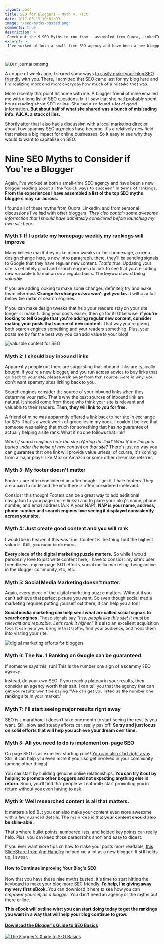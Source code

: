 ```yaml
---
layout: post
title: SEO for Bloggers - Myth v. Fact
date: 2017-05-15 10:01:09
image: "/seo-myths-busted.png"
comments: true
description: >
 Check out the 9 SEO Myths to run from - assembled from Quora, LinkedIn, and personal discussions with other bloggers. It's time to take control of your own SEO as a blogger.
excerpt: >
 I've worked at both a small-time SEO agency and have been a new blogger reading about all the "quick ways to succeed" in terms of rankings. From the experiences I have assembled a list of the top SEO myths bloggers may run across.

---
```

![DIY journal binding](/assets/seo-myths-busted.png)

A couple of weeks ago, I shared some ways [to easily make your blog SEO friendly](http://katalogspace.com/2017/04/21/how-i-made-my-blog-seo-friendly.html) with you. There, I admitted that SEO came last for my blog here and I'm realizing more and more everyday how much of a mistake that was.

More recently that point hit home with me. A blogger friend of mine emailed me with a long list of SEO questions. In it I saw that she had probably spent hours reading about SEO online. She had also found a lot of good information. **But about half of what she shared was a bunch of misleading info. A.K.A. a stack of lies.**

Shortly after that I also had a discussion with a local marketing director about how spammy SEO agencies have become. It's a relatively new field that makes a big impact for online businesses. So it easy to see why they would to want to capitalize on SEO.

# Nine SEO Myths to Consider if You're a Blogger
Again, I've worked at both a small-time SEO agency and have been a new blogger reading about all the "quick ways to succeed" in terms of rankings. **From the experiences I have assembled a list of the top SEO myths bloggers may run across.**

I found all of these myths from [Quora](http://www.quora.com/), [LinkedIn](https://www.linkedin.com/), and from personal discussions I've had with other bloggers. *They also contain some awesome information that I should have admittedly considered before launching my own site here.*

### Myth 1: If I update my homepage weekly my rankings will improve
Many believe that if they make minor tweaks to their homepage, a menu design change here, a new intro paragraph, there, they'll be sending signals to Google that they have regular new content. *That's true.* Updating your site is definitely good and search engines do look to see that you're adding new valuable information on a regular basis. The keyword word being *valuable*.

If you are adding looking to make some changes, definitely try and make them informed. **Change for change sakes won't get you far.** It will also fall below the radar of search engines.

If you can make design tweaks that help your readers stay on your site longer or make finding your posts easier, then go for it! Otherwise, **if you're looking to tell Google that you're adding regular new content, consider making your posts that source of new content.** That way you're giving both search engines something and your readers something. Plus, your posts are by far the best way you can add value to your blog!

![valuable content for SEO](/assets/seo-myth1.png)

### Myth 2: I should buy inbound links
Apparently people out there are suggesting that inbound links are typically bought. If you're a new blogger, and you run across advice to buy links that go back to your site, please walk away from that source. *Here is why:* you don't want spammy sites linking back to you.

Search engines consider the source of your inbound links when they determine your rank. That's why the best sources of inbound link are natural. It should come from those who think your site is relevant and valuable to their readers. **Then, they will link to you for free.**

A friend of mine was apparently offered a link back to her site in exchange for $75! That's a week worth of groceries in my book. I couldn't believe that someone was asking that much for something that has *no* guarantee of actually helping a site rank. What if no one follows that link?

*What if search engines hate the site offering the link? What if the link gets buried under the noise of new content on that site?* There's just no way you can guarantee that one link will provide value unless, of course, it's coming from a major player like Moz or Amazon or some other dreamlike referrer.

### Myth 3: My footer doesn't matter
Footer's are often considered an afterthought. I get it. I hate footers. They are a pain to code and the info there is often considered irrelevant.

Consider this though! Footers can be a great way to add additional navigation to your page (more links!) and to place your blog's name, phone number, and email address (A.K.A your NAP). **NAP is your name, address, phone number and search engines love seeing it displayed consistently across your site.**

### Myth 4: Just create good content and you will rank
I would be in heaven if this was true. Content is the thing I put the highest value in. Still, you need to do more.

**Every piece of the digital marketing puzzle matters.** So while I would personally love to just write content here, I have to consider my site's user friendliness, my on-page SEO efforts, social media marketing, being active in the blogger community, etc, etc.

### Myth 5:  Social Media Marketing doesn't matter.
Again, every piece of the digital marketing puzzle matters. Without it you can't achieve that perfect picture you want.
So even though social media marketing requires putting yourself out there, it can help you a ton!

**Social media marketing can help send what are called social signals to search engines.** These signals say *"hey, people like this site! It must be relevant and reputable. Let's rank it higher."* It's also an excellent acquisition tool. It can help you bring in that traffic, find your audience, and hook them into visiting your site.

![digital marketing efforts for bloggers](/assets/seo-myth2.png)

### Myth 6: The No. 1 Ranking on Google can be guaranteed.
If someone says this, run! This is the number one sign of a scammy SEO agency.

Instead, do your own SEO. If you reach a plateau in your results, then consider an agency worth their salt. I can tell you that the agency that can get you results won't be saying "We can get you listed as the number one ranking site in your market."

### Myth 7: I'll start seeing major results right away
SEO is a marathon. It doesn't take one month to start seeing the results you want. Still, slow and steady efforts can really pay off! **So try and just focus on solid efforts that will help you achieve your dream over time.**

### Myth 8: All you need to do is implement on-page SEO
On page SEO is an excellent starting point! [You can also start right away](http://katalogspace.com/2017/04/21/how-i-made-my-blog-seo-friendly.htmlh). Still, it can help you even more if you also get involved in your community (among other things).

You can start by building genuine online relationships. **You can try it out by helping to promote other bloggers and not expecting anything else in return.** Soon, you'll find that people will naturally start promoting you in return without you even having to ask.

### Myth 9: Well researched content is all that matters.
It matters a lot! But you can also make your content even more awesome with a few nuanced details. The main idea is that **your content should also be skim-able .**

That's where bullet points, numbered lists, and bolded key points can really help. Plus, you can keep those paragraphs short and easy to digest.

If you ever want more tips on how to make your posts more readable, [this SlideShare from Ann Handley](https://www.slideshare.net/wiley/ann-handley-everybody-writes) helped me a lot as a new blogger! It still holds up, I swear.

#### How to Continue Improving Your Blog's SEO

Now that you have these nine myths busted, it's time to start hitting the keyboard to make your blog more SEO friendly. **To help, I'm giving away my very first eBook.** You can download it here to see how you can *empower yourself as a blogger.* You don't need an agency or the myths out there online.

**This eBook will outline what you can start doing today to get the rankings you want in a way that will help your blog continue to grow.**

#### [Download the Blogger's Guide to SEO Basics ](/downloads/the-bloggers-guide-to-seo-basics.pdf)
[![The Blogger's Guide to SEO Basics](/assets/seo-basics-ebook.png)](/downloads/the-bloggers-guide-to-seo-basics.pdf)
